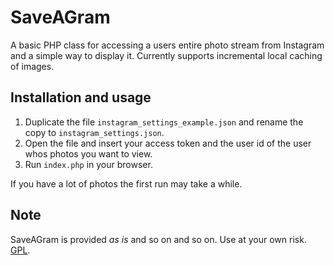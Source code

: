 # SaveAGram #

A basic PHP class for accessing a users entire photo stream from Instagram and a simple way to display it. Currently supports incremental local caching of images.


## Installation and usage ##
1. Duplicate the file `instagram_settings_example.json` and rename the copy to `instagram_settings.json`.
2. Open the file and insert your access token and the user id of the user whos photos you want to view.
3. Run `index.php` in your browser.

If you have a lot of photos the first run may take a while.

## Note ##
SaveAGram is provided *as is* and so on and so on. Use at your own risk. [GPL][gpl].

[gpl]: http://www.gnu.org/licenses/gpl.html
